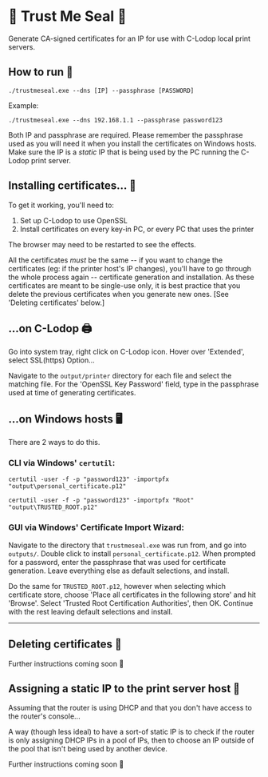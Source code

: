 # 🦭 Trust Me Seal 🦭

Generate CA-signed certificates for an IP for use with C-Lodop local print servers.

## How to run 🌊

`./trustmeseal.exe --dns [IP] --passphrase [PASSWORD]`

Example:

`./trustmeseal.exe --dns 192.168.1.1 --passphrase password123`

Both IP and passphrase are required. Please remember the passphrase used as you will need it when you install the certificates on Windows hosts. Make sure the IP is a _static_ IP that is being used by the PC running the C-Lodop print server.

## Installing certificates... 🌊

To get it working, you'll need to:
1. Set up C-Lodop to use OpenSSL
2. Install certificates on every key-in PC, or every PC that uses the printer

The browser may need to be restarted to see the effects.

All the certificates _must_ be the same -- if you want to change the certificates (eg: if the printer host's IP changes), you'll have to go through the whole process again -- certificate generation and installation. As these certificates are meant to be single-use only, it is best practice that you delete the previous certificates when you generate new ones. [See 'Deleting certificates' below.]

## ...on C-Lodop 🖨️

Go into system tray, right click on C-Lodop icon. Hover over 'Extended', select SSL(https) Option...

Navigate to the `output/printer` directory for each file and select the matching file. For the 'OpenSSL Key Password' field, type in the passphrase used at time of generating certificates.

## ...on Windows hosts 🖥️

There are 2 ways to do this.

### CLI via Windows' `certutil`:

`certutil -user -f -p "password123" -importpfx "output\personal_certificate.p12"`

`certutil -user -f -p "password123" -importpfx "Root" "output\TRUSTED_ROOT.p12"`

### GUI via Windows' Certificate Import Wizard:

Navigate to the directory that `trustmeseal.exe` was run from, and go into `outputs/`. Double click to install `personal_certificate.p12`. When prompted for a password, enter the passphrase that was used for certificate generation. Leave everything else as default selections, and install.

Do the same for `TRUSTED_ROOT.p12`, however when selecting which certificate store, choose 'Place all certificates in the following store' and hit 'Browse'. Select 'Trusted Root Certification Authorities', then OK. Continue with the rest leaving default selections and install.

---

## Deleting certificates 🌊

Further instructions coming soon 🦭

## Assigning a static IP to the print server host 🌊

Assuming that the router is using DHCP and that you don't have access to the router's console...

A way (though less ideal) to have a sort-of static IP is to check if the router is only assigning DHCP IPs in a pool of IPs, then to choose an IP outside of the pool that isn't being used by another device.

Further instructions coming soon 🦭
